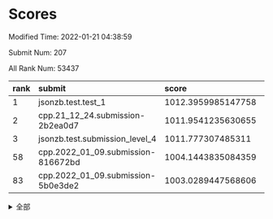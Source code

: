 # Scores

Modified Time: 2022-01-21 04:38:59

Submit Num: 207

All Rank Num: 53437

| rank |               submit               |       score        |       sigma        | pk_num |
| :--- | :--------------------------------- | :----------------- | :----------------- | :----- |
| 1    | jsonzb.test.test_1                 | 1012.3959985147758 | 0.8097387650284001 | 1031   |
| 2    | cpp.21_12_24.submission-2b2ea0d7   | 1011.9541235630655 | 0.7973283582649138 | 1030   |
| 3    | jsonzb.test.submission_level_4     | 1011.777307485311  | 0.7970698981342526 | 1031   |
| 58   | cpp.2022_01_09.submission-816672bd | 1004.1443835084359 | 0.703591852429177  | 1032   |
| 83   | cpp.2022_01_09.submission-5b0e3de2 | 1003.0289447568606 | 0.7136508108366636 | 1032   |


<details>
<summary>全部</summary>

| rank |                 submit                 |       score        |       sigma        | pk_num |
| :--- | :------------------------------------- | :----------------- | :----------------- | :----- |
| 1    | jsonzb.test.test_1                     | 1012.3959985147758 | 0.8097387650284001 | 1031   |
| 2    | cpp.21_12_24.submission-2b2ea0d7       | 1011.9541235630655 | 0.7973283582649138 | 1030   |
| 3    | jsonzb.test.submission_level_4         | 1011.777307485311  | 0.7970698981342526 | 1031   |
| 4    | gobigger.level_3.submission_level_3_19 | 1011.4781092207178 | 0.7757691157133934 | 1032   |
| 5    | gobigger.level_3.submission_level_3_36 | 1011.3696381189211 | 0.7732663333120641 | 1032   |
| 6    | gobigger.level_3.submission_level_3_48 | 1011.3150514367202 | 0.7718448132154775 | 1035   |
| 7    | gobigger.level_3.submission_level_3_21 | 1011.1838384926657 | 0.7626279604804487 | 1033   |
| 8    | gobigger.level_3.submission_level_3_37 | 1010.8773838112038 | 0.7588539920063101 | 1032   |
| 9    | gobigger.level_3.submission_level_3_32 | 1010.8191057769212 | 0.7746525773882281 | 1034   |
| 10   | gobigger.level_3.submission_level_3_35 | 1010.8109735665555 | 0.7717106871924921 | 1033   |
| 11   | gobigger.level_3.submission_level_3_47 | 1010.6863009356637 | 0.7824278147057575 | 1031   |
| 12   | gobigger.level_3.submission_level_3_20 | 1010.560240035335  | 0.7680153874738848 | 1034   |
| 13   | gobigger.level_3.submission_level_3_25 | 1010.4466892942129 | 0.7561064736643306 | 1032   |
| 14   | gobigger.level_3.submission_level_3_45 | 1010.3359198617461 | 0.7631243096758213 | 1031   |
| 15   | gobigger.level_3.submission_level_3_6  | 1010.3288593399996 | 0.7335552179530773 | 1033   |
| 16   | gobigger.level_3.submission_level_3_42 | 1010.320211034414  | 0.793994648392712  | 1034   |
| 17   | gobigger.level_3.submission_level_3_24 | 1010.2798360028108 | 0.7720165553341641 | 1034   |
| 18   | gobigger.level_3.submission_level_3_7  | 1010.1317244449973 | 0.7503049034434426 | 1034   |
| 19   | gobigger.level_3.submission_level_3_29 | 1010.116091104073  | 0.7436508064892284 | 1027   |
| 20   | gobigger.level_3.submission_level_3_3  | 1010.0636572608529 | 0.7661036773733118 | 1033   |
| 21   | gobigger.level_3.submission_level_3_13 | 1010.0472404892844 | 0.780566661018003  | 1028   |
| 22   | gobigger.level_3.submission_level_3_8  | 1010.0441579251805 | 0.7575764832431168 | 1030   |
| 23   | gobigger.level_3.submission_level_3_1  | 1010.0341474492012 | 0.7583466408364983 | 1034   |
| 24   | gobigger.level_3.submission_level_3_40 | 1010.001283587461  | 0.7549102367628494 | 1033   |
| 25   | gobigger.level_3.submission_level_3_11 | 1009.9936768709538 | 0.7784716732851852 | 1031   |
| 26   | gobigger.level_3.submission_level_3_0  | 1009.9648861752974 | 0.7426732867297733 | 1035   |
| 27   | gobigger.level_3.submission_level_3_17 | 1009.9621553334925 | 0.7626646299922721 | 1028   |
| 28   | gobigger.level_3.submission_level_3_34 | 1009.9123629031612 | 0.7701487213550894 | 1027   |
| 29   | gobigger.level_3.submission_level_3_30 | 1009.860758826295  | 0.7578601731068361 | 1032   |
| 30   | gobigger.level_3.submission_level_3_49 | 1009.853022750826  | 0.7617674018080847 | 1037   |
| 31   | gobigger.level_3.submission_level_3_22 | 1009.8506685633943 | 0.7603552629930136 | 1035   |
| 32   | gobigger.level_3.submission_level_3_38 | 1009.7404243011024 | 0.7734238964321678 | 1031   |
| 33   | gobigger.level_3.submission_level_3_28 | 1009.6626854422185 | 0.7655563371826151 | 1034   |
| 34   | gobigger.level_3.submission_level_3_15 | 1009.6242946351326 | 0.7500316033630738 | 1032   |
| 35   | gobigger.level_3.submission_level_3_2  | 1009.6127501723056 | 0.7432442100394121 | 1029   |
| 36   | gobigger.level_3.submission_level_3_27 | 1009.536018846517  | 0.7465522120736473 | 1030   |
| 37   | gobigger.level_3.submission_level_3_18 | 1009.4581642562188 | 0.7586062605095518 | 1032   |
| 38   | gobigger.level_3.submission_level_3_46 | 1009.4533424726367 | 0.7389416141716069 | 1033   |
| 39   | gobigger.level_3.submission_level_3_43 | 1009.3675327024898 | 0.7640481534725092 | 1036   |
| 40   | gobigger.level_3.submission_level_3_12 | 1009.3448134719748 | 0.7532280958391353 | 1031   |
| 41   | gobigger.level_3.submission_level_3_14 | 1009.229220004406  | 0.7368480104090487 | 1028   |
| 42   | gobigger.level_3.submission_level_3_39 | 1009.1097732958639 | 0.7683151614924939 | 1029   |
| 43   | gobigger.level_3.submission_level_3_5  | 1009.0880699679899 | 0.7513246887739966 | 1033   |
| 44   | gobigger.level_3.submission_level_3_41 | 1009.0751930090958 | 0.74702531276172   | 1035   |
| 45   | gobigger.level_3.submission_level_3_16 | 1009.0741635392269 | 0.7468773327295206 | 1031   |
| 46   | gobigger.level_3.submission_level_3_9  | 1009.0430228067827 | 0.7686120940401577 | 1031   |
| 47   | gobigger.level_3.submission_level_3_44 | 1008.9960120680406 | 0.7621619210641215 | 1033   |
| 48   | gobigger.level_3.submission_level_3_23 | 1008.827489214772  | 0.7538400536443616 | 1029   |
| 49   | gobigger.level_3.submission_level_3_31 | 1008.7166297024819 | 0.748482432388851  | 1031   |
| 50   | gobigger.level_3.submission_level_3_33 | 1008.4594011378794 | 0.7472629396298106 | 1028   |
| 51   | gobigger.level_3.submission_level_3_10 | 1008.4507881850956 | 0.7363532276191971 | 1034   |
| 52   | gobigger.level_3.submission_level_3_26 | 1008.1093647669028 | 0.7476969312642052 | 1037   |
| 53   | gobigger.level_3.submission_level_3_4  | 1007.942265442613  | 0.7516244711192899 | 1031   |
| 54   | gobigger.level_1.submission_level_1_28 | 1005.1882344746851 | 0.7134330603089872 | 1029   |
| 55   | gobigger.level_1.submission_level_1_29 | 1004.6423806374996 | 0.7081543854830109 | 1030   |
| 56   | gobigger.level_1.submission_level_1_23 | 1004.2481403095012 | 0.728525112598909  | 1032   |
| 57   | gobigger.level_1.submission_level_1_12 | 1004.2178651499034 | 0.708858351690137  | 1035   |
| 58   | cpp.2022_01_09.submission-816672bd     | 1004.1443835084359 | 0.703591852429177  | 1032   |
| 59   | gobigger.level_1.submission_level_1_27 | 1004.0586229927991 | 0.7100146007452771 | 1034   |
| 60   | gobigger.level_1.submission_level_1_24 | 1003.9842599666312 | 0.7265206493709886 | 1030   |
| 61   | gobigger.level_1.submission_level_1_36 | 1003.9457748555621 | 0.7334792230981573 | 1032   |
| 62   | gobigger.level_1.submission_level_1_34 | 1003.913230664327  | 0.7222285045902858 | 1033   |
| 63   | gobigger.level_1.submission_level_1_45 | 1003.8939882490555 | 0.7232099516455308 | 1033   |
| 64   | gobigger.level_1.submission_level_1_16 | 1003.7839076922326 | 0.7193282762363536 | 1037   |
| 65   | gobigger.level_1.submission_level_1_9  | 1003.7407837972727 | 0.7146128360452871 | 1034   |
| 66   | gobigger.level_1.submission_level_1_5  | 1003.7332948142371 | 0.7191855972796772 | 1036   |
| 67   | gobigger.level_1.submission_level_1_3  | 1003.724895603117  | 0.7109829591630689 | 1032   |
| 68   | gobigger.level_1.submission_level_1_15 | 1003.697727881237  | 0.7323174798577419 | 1034   |
| 69   | gobigger.level_1.submission_level_1_20 | 1003.689233150379  | 0.7128950390140281 | 1033   |
| 70   | gobigger.level_1.submission_level_1_25 | 1003.6368621696306 | 0.7245227405315833 | 1034   |
| 71   | gobigger.level_1.submission_level_1_43 | 1003.5845526737464 | 0.7098242698835248 | 1037   |
| 72   | gobigger.level_1.submission_level_1_8  | 1003.5571411899493 | 0.7226141878499353 | 1027   |
| 73   | gobigger.level_1.submission_level_1_19 | 1003.5569981072327 | 0.7186757363562707 | 1029   |
| 74   | gobigger.level_1.submission_level_1_41 | 1003.4940136878909 | 0.7219010259961517 | 1030   |
| 75   | gobigger.level_1.submission_level_1_46 | 1003.4655575175768 | 0.7258839069955144 | 1036   |
| 76   | gobigger.level_1.submission_level_1_10 | 1003.4644676922267 | 0.7188805087597614 | 1035   |
| 77   | gobigger.level_1.submission_level_1_30 | 1003.3895031043144 | 0.7198572543945503 | 1031   |
| 78   | gobigger.level_1.submission_level_1_31 | 1003.300587469824  | 0.7049790766470839 | 1028   |
| 79   | gobigger.level_1.submission_level_1_40 | 1003.2905318012031 | 0.7191280959759547 | 1033   |
| 80   | gobigger.level_1.submission_level_1_22 | 1003.2222934312688 | 0.7245391183532713 | 1037   |
| 81   | gobigger.level_1.submission_level_1_35 | 1003.1886066350852 | 0.7061024224111021 | 1039   |
| 82   | gobigger.level_1.submission_level_1_26 | 1003.1030432437803 | 0.7176269142944278 | 1033   |
| 83   | cpp.2022_01_09.submission-5b0e3de2     | 1003.0289447568606 | 0.7136508108366636 | 1032   |
| 84   | gobigger.level_1.submission_level_1_18 | 1002.9891968783908 | 0.713938459354517  | 1030   |
| 85   | gobigger.level_1.submission_level_1_14 | 1002.9704172525302 | 0.7203004513552363 | 1034   |
| 86   | gobigger.level_1.submission_level_1_47 | 1002.9573170709634 | 0.711429493066502  | 1031   |
| 87   | gobigger.level_1.submission_level_1_2  | 1002.9115062108955 | 0.7077040314492836 | 1035   |
| 88   | gobigger.level_1.submission_level_1_49 | 1002.8567311729456 | 0.7075612061365015 | 1032   |
| 89   | gobigger.level_1.submission_level_1_1  | 1002.8415922198755 | 0.7155024582284735 | 1030   |
| 90   | gobigger.level_1.submission_level_1_39 | 1002.827329629419  | 0.7153419724804349 | 1033   |
| 91   | gobigger.level_1.submission_level_1_48 | 1002.8259716443906 | 0.7202551603053147 | 1032   |
| 92   | gobigger.level_1.submission_level_1_44 | 1002.710100742275  | 0.7204381324848941 | 1036   |
| 93   | gobigger.level_1.submission_level_1_4  | 1002.6715985297891 | 0.7182010173146736 | 1033   |
| 94   | gobigger.level_1.submission_level_1_37 | 1002.6141126785012 | 0.7144524455081379 | 1030   |
| 95   | gobigger.level_1.submission_level_1_7  | 1002.6010003650059 | 0.7019283570630299 | 1031   |
| 96   | gobigger.level_1.submission_level_1_33 | 1002.5655452725478 | 0.7123630373896223 | 1029   |
| 97   | gobigger.level_1.submission_level_1_11 | 1002.5646549820709 | 0.715027502721098  | 1033   |
| 98   | gobigger.level_1.submission_level_1_13 | 1002.5504535948957 | 0.7169532090304235 | 1029   |
| 99   | gobigger.level_1.submission_level_1_0  | 1002.5475606145833 | 0.7136420101034965 | 1035   |
| 100  | gobigger.level_1.submission_level_1_21 | 1002.3888330920514 | 0.7095739782439076 | 1031   |
| 101  | gobigger.level_1.submission_level_1_38 | 1002.3154464735497 | 0.7140644210831781 | 1036   |
| 102  | gobigger.level_1.submission_level_1_17 | 1002.2439216170005 | 0.7135715232456381 | 1036   |
| 103  | gobigger.level_1.submission_level_1_6  | 1002.1257415089676 | 0.7056006481120567 | 1029   |
| 104  | gobigger.level_1.submission_level_1_42 | 1001.8086995665507 | 0.7147090711360677 | 1036   |
| 105  | gobigger.level_1.submission_level_1_32 | 1001.1209776666556 | 0.7068811306898876 | 1033   |
| 106  | gobigger.random.submission_random_15   | 997.2481205766283  | 0.7084996504925263 | 1034   |
| 107  | gobigger.random.submission_random_9    | 997.2263138992877  | 0.6963571938244473 | 1030   |
| 108  | gobigger.random.submission_random_24   | 997.1602556644846  | 0.7086230918876079 | 1033   |
| 109  | gobigger.random.submission_random_20   | 996.9335058359139  | 0.7068176099219918 | 1029   |
| 110  | gobigger.random.submission_random_36   | 996.9137195864014  | 0.7140373738539849 | 1040   |
| 111  | gobigger.random.submission_random_6    | 996.742392105915   | 0.7108248642289179 | 1033   |
| 112  | gobigger.random.submission_random_18   | 996.5031223832672  | 0.7089679472826865 | 1034   |
| 113  | gobigger.random.submission_random_37   | 996.4519151285099  | 0.6983636424035577 | 1034   |
| 114  | gobigger.random.submission_random_23   | 996.4485293800866  | 0.71106716841999   | 1032   |
| 115  | gobigger.random.submission_random_11   | 996.3971356986681  | 0.707039861271609  | 1032   |
| 116  | gobigger.random.submission_random_13   | 996.38377284017    | 0.7036393280112968 | 1026   |
| 117  | gobigger.random.submission_random_26   | 996.3584860544916  | 0.7143960257681674 | 1031   |
| 118  | gobigger.random.submission_random_35   | 996.3382489205127  | 0.7040116957135686 | 1035   |
| 119  | gobigger.random.submission_random_7    | 996.3075255631456  | 0.7222736015137845 | 1032   |
| 120  | gobigger.random.submission_random_38   | 996.2955129877098  | 0.719652805719933  | 1029   |
| 121  | gobigger.random.submission_random_25   | 996.2420186643288  | 0.7167011051852148 | 1033   |
| 122  | gobigger.random.submission_random_42   | 996.2354657087254  | 0.7073480992296243 | 1030   |
| 123  | gobigger.random.submission_random_2    | 996.2107556081999  | 0.6952220867939254 | 1032   |
| 124  | gobigger.random.submission_random_10   | 996.2099173101492  | 0.7059203956073161 | 1036   |
| 125  | gobigger.random.submission_random_22   | 996.2092018861769  | 0.7050100311190234 | 1034   |
| 126  | gobigger.random.submission_random_14   | 996.1248837938542  | 0.7002289298924526 | 1029   |
| 127  | gobigger.random.submission_random_32   | 996.1208579635472  | 0.7074999184382357 | 1031   |
| 128  | gobigger.random.submission_random_5    | 996.0272832744613  | 0.7164649544985446 | 1032   |
| 129  | gobigger.random.submission_random_46   | 996.0210160715832  | 0.7106285773003214 | 1038   |
| 130  | gobigger.random.submission_random_41   | 995.967699001071   | 0.7104819288448992 | 1032   |
| 131  | gobigger.random.submission_random_12   | 995.9080778858731  | 0.7109931395913839 | 1037   |
| 132  | gobigger.random.submission_random_30   | 995.8858545726124  | 0.6880008838184236 | 1033   |
| 133  | gobigger.random.submission_random_45   | 995.8785100544324  | 0.7070432243951494 | 1033   |
| 134  | gobigger.random.submission_random_48   | 995.8625663150737  | 0.718388835459633  | 1032   |
| 135  | gobigger.random.submission_random_47   | 995.8264706174265  | 0.6950829399628687 | 1039   |
| 136  | gobigger.random.submission_random_17   | 995.7760056704633  | 0.7081390763345614 | 1035   |
| 137  | gobigger.random.submission_random_40   | 995.7708468573574  | 0.7034177833926579 | 1040   |
| 138  | gobigger.random.submission_random_28   | 995.6949730009526  | 0.7203796083908828 | 1034   |
| 139  | gobigger.random.submission_random_31   | 995.6702862181044  | 0.705505522810912  | 1038   |
| 140  | gobigger.random.submission_random_1    | 995.6196914298617  | 0.707651059402376  | 1036   |
| 141  | gobigger.random.submission_random_19   | 995.6171641510946  | 0.704408258278863  | 1034   |
| 142  | gobigger.random.submission_random_49   | 995.5472232822821  | 0.7193422787520892 | 1028   |
| 143  | gobigger.random.submission_random_44   | 995.4528280168252  | 0.7265303812509674 | 1034   |
| 144  | gobigger.random.submission_random_3    | 995.4375577327954  | 0.7139410075491847 | 1036   |
| 145  | gobigger.random.submission_random_39   | 995.4145542562708  | 0.7153368017763283 | 1032   |
| 146  | gobigger.random.submission_random_16   | 995.4103768296789  | 0.7182665452694986 | 1036   |
| 147  | gobigger.random.submission_random_29   | 995.3714112246038  | 0.7106409954354557 | 1037   |
| 148  | gobigger.random.submission_random_33   | 995.3363525829582  | 0.7061049503535567 | 1034   |
| 149  | gobigger.random.submission_random_27   | 995.2650315943987  | 0.703720355549588  | 1033   |
| 150  | gobigger.random.submission_random_4    | 995.1822750462426  | 0.6995919537950868 | 1029   |
| 151  | gobigger.random.submission_random_34   | 994.8423814398884  | 0.720906218311943  | 1030   |
| 152  | gobigger.random.submission_random_21   | 994.8124253214626  | 0.7098474900694578 | 1029   |
| 153  | gobigger.random.submission_random_8    | 994.6611967270777  | 0.7184361817445727 | 1033   |
| 154  | gobigger.random.submission_random_43   | 994.65126758263    | 0.7070372679855678 | 1035   |
| 155  | gobigger.random.submission_random_0    | 994.6315148450223  | 0.7157901499301109 | 1035   |
| 156  | gobigger.level_2.submission_level_2_2  | 994.1637865496235  | 0.7386345166276667 | 1031   |
| 157  | gobigger.level_2.submission_level_2_44 | 994.1163902756678  | 0.7210555902353071 | 1026   |
| 158  | gobigger.level_2.submission_level_2_20 | 993.7816882325137  | 0.7381505789853154 | 1029   |
| 159  | gobigger.level_2.submission_level_2_11 | 993.6890578356941  | 0.7225222933112013 | 1032   |
| 160  | gobigger.level_2.submission_level_2_14 | 993.4875234277137  | 0.7364162132936971 | 1037   |
| 161  | gobigger.level_2.submission_level_2_29 | 993.4477450697102  | 0.7294371127430341 | 1036   |
| 162  | gobigger.level_2.submission_level_2_25 | 993.4210944167329  | 0.7070767698382534 | 1034   |
| 163  | gobigger.level_2.submission_level_2_1  | 993.2529663078585  | 0.7334491481117269 | 1033   |
| 164  | gobigger.level_2.submission_level_2_49 | 993.1527390708209  | 0.7404270661511752 | 1033   |
| 165  | gobigger.level_2.submission_level_2_5  | 993.1335202809215  | 0.7340880862467131 | 1025   |
| 166  | gobigger.level_2.submission_level_2_7  | 993.1053436506187  | 0.7252492571968796 | 1033   |
| 167  | gobigger.level_2.submission_level_2_13 | 993.0122250796019  | 0.737059136657225  | 1036   |
| 168  | gobigger.level_2.submission_level_2_34 | 992.8189526405154  | 0.7336369438541787 | 1037   |
| 169  | gobigger.level_2.submission_level_2_19 | 992.7544651754965  | 0.7589695976040126 | 1031   |
| 170  | gobigger.level_2.submission_level_2_22 | 992.6452756056585  | 0.7527860398906226 | 1028   |
| 171  | gobigger.level_2.submission_level_2_16 | 992.6242706500565  | 0.7381201013316571 | 1029   |
| 172  | gobigger.level_2.submission_level_2_23 | 992.5307248653463  | 0.7445219028210808 | 1033   |
| 173  | gobigger.level_2.submission_level_2_12 | 992.4980534089628  | 0.7525127310743378 | 1036   |
| 174  | gobigger.level_2.submission_level_2_18 | 992.2286934577309  | 0.7540871596653427 | 1032   |
| 175  | gobigger.level_2.submission_level_2_30 | 992.0675342818541  | 0.734955238169349  | 1033   |
| 176  | gobigger.level_2.submission_level_2_32 | 992.0504227678938  | 0.7614609572281693 | 1032   |
| 177  | gobigger.level_2.submission_level_2_36 | 992.0233872629082  | 0.7615977798774243 | 1034   |
| 178  | gobigger.level_2.submission_level_2_28 | 992.017026724187   | 0.7506396744369415 | 1033   |
| 179  | gobigger.level_2.submission_level_2_48 | 992.0009108929179  | 0.7535864386964605 | 1035   |
| 180  | gobigger.level_2.submission_level_2_15 | 992.0001416521615  | 0.739850697112081  | 1035   |
| 181  | gobigger.level_2.submission_level_2_45 | 991.9983093524589  | 0.7547919374486719 | 1033   |
| 182  | gobigger.level_2.submission_level_2_21 | 991.9513354437415  | 0.746462380317854  | 1036   |
| 183  | gobigger.level_2.submission_level_2_3  | 991.9134062693107  | 0.7323892577263473 | 1034   |
| 184  | gobigger.level_2.submission_level_2_43 | 991.8286437402218  | 0.737758609660679  | 1031   |
| 185  | gobigger.level_2.submission_level_2_26 | 991.7330410899225  | 0.7410347367951845 | 1031   |
| 186  | gobigger.level_2.submission_level_2_31 | 991.7280299991916  | 0.7512473564938573 | 1035   |
| 187  | gobigger.level_2.submission_level_2_27 | 991.7209319471455  | 0.7588712372649864 | 1034   |
| 188  | gobigger.level_2.submission_level_2_37 | 991.675280824114   | 0.7301991535845073 | 1029   |
| 189  | gobigger.level_2.submission_level_2_39 | 991.6647038060647  | 0.7416397388382452 | 1032   |
| 190  | gobigger.level_2.submission_level_2_33 | 991.6207252892807  | 0.7479348224349841 | 1031   |
| 191  | gobigger.level_2.submission_level_2_6  | 991.5750796674416  | 0.7408063513364066 | 1035   |
| 192  | gobigger.level_2.submission_level_2_47 | 991.5605307609702  | 0.7501823002617731 | 1032   |
| 193  | gobigger.level_2.submission_level_2_35 | 991.5340888620638  | 0.7528443008414387 | 1032   |
| 194  | gobigger.level_2.submission_level_2_9  | 991.5302700441102  | 0.7474295089291914 | 1039   |
| 195  | gobigger.level_2.submission_level_2_8  | 991.5282503446698  | 0.7390818818929059 | 1029   |
| 196  | gobigger.level_2.submission_level_2_17 | 991.491912301844   | 0.7656356629335789 | 1033   |
| 197  | gobigger.level_2.submission_level_2_46 | 991.4606123671158  | 0.7554056604443421 | 1029   |
| 198  | gobigger.level_2.submission_level_2_4  | 991.3141161549323  | 0.7487794443067448 | 1033   |
| 199  | gobigger.level_2.submission_level_2_0  | 991.2225578946284  | 0.7527148165634204 | 1029   |
| 200  | gobigger.level_2.submission_level_2_10 | 991.0407356873382  | 0.7462998966336853 | 1032   |
| 201  | gobigger.level_2.submission_level_2_24 | 990.9485147640852  | 0.7491114082865895 | 1030   |
| 202  | gobigger.level_2.submission_level_2_40 | 990.9122029816936  | 0.7443213827062259 | 1034   |
| 203  | gobigger.level_2.submission_level_2_42 | 990.6771654949484  | 0.7639599819366621 | 1029   |
| 204  | gobigger.level_2.submission_level_2_41 | 990.605865909946   | 0.7470408371698498 | 1034   |
| 205  | gobigger.level_2.submission_level_2_38 | 989.6993523813421  | 0.7806391515696015 | 1040   |
| 206  | gobigger.none.submission_none_0        | 978.9698797770639  | 1.2569514392537364 | 1033   |
| 207  | gobigger.none.submission_none_1        | 977.246912291139   | 1.309208574584063  | 1031   |

</details>